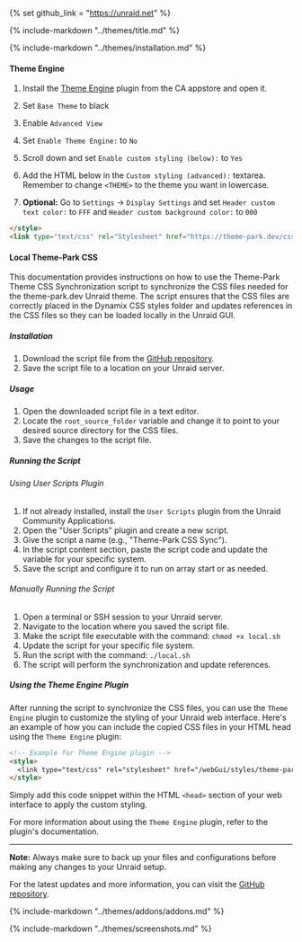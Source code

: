 {% set github_link = "https://unraid.net" %}

{% include-markdown "../themes/title.md" %}

{% include-markdown "../themes/installation.md" %}

#### Theme Engine

1. Install the [Theme Engine](https://forums.unraid.net/topic/87126-plugin-theme-engine-a-webgui-styler/) plugin from the CA appstore and open it.
2. Set `Base Theme` to black
3. Enable `Advanced View`
4. Set `Enable Theme Engine:` to `No`
5. Scroll down and set `Enable custom styling (below):` to `Yes`
6. Add the HTML below in the `Custom styling (advanced):` textarea. Remember to change `<THEME>` to the theme you want in lowercase.

7. **Optional:** Go to `Settings` -> `Display Settings` and set `Header custom text color:` to `FFF` and `Header custom background color:` to `000`

```html
</style>
<link type="text/css" rel="Stylesheet" href="https://theme-park.dev/css/base/unraid/<THEME>.css" />
```

#### Local Theme-Park CSS

This documentation provides instructions on how to use the Theme-Park Theme CSS Synchronization script to synchronize the CSS files needed for the theme-park.dev Unraid theme. The script ensures that the CSS files are correctly placed in the Dynamix CSS styles folder and updates references in the CSS files so they can be loaded locally in the Unraid GUI.

##### Installation

1. Download the script file from the [GitHub repository](https://github.com/themepark-dev/theme.park/tree/master/css/addons/unraid/local.sh).
2. Save the script file to a location on your Unraid server.

##### Usage

1. Open the downloaded script file in a text editor.
2. Locate the `root_source_folder` variable and change it to point to your desired source directory for the CSS files.
3. Save the changes to the script file.

##### Running the Script

###### Using User Scripts Plugin

1. If not already installed, install the `User Scripts` plugin from the Unraid Community Applications.
2. Open the "User Scripts" plugin and create a new script.
3. Give the script a name (e.g., "Theme-Park CSS Sync").
4. In the script content section, paste the script code and update the variable for your specific system.
5. Save the script and configure it to run on array start or as needed.

###### Manually Running the Script

1. Open a terminal or SSH session to your Unraid server.
2. Navigate to the location where you saved the script file.
3. Make the script file executable with the command: `chmod +x local.sh`
4. Update the script for your specific file system.
5. Run the script with the command: `./local.sh`
6. The script will perform the synchronization and update references.

##### Using the Theme Engine Plugin

After running the script to synchronize the CSS files, you can use the `Theme Engine` plugin to customize the styling of your Unraid web interface. Here's an example of how you can include the copied CSS files in your HTML head using the `Theme Engine` plugin:

```html
<!-- Example for Theme Engine plugin -->
<style>
  <link type="text/css" rel="stylesheet" href="/webGui/styles/theme-park/css/base/unraid/nord.css" />
</style>
```

Simply add this code snippet within the HTML `<head>` section of your web interface to apply the custom styling.

For more information about using the `Theme Engine` plugin, refer to the plugin's documentation.

---

**Note:** Always make sure to back up your files and configurations before making any changes to your Unraid setup.

For the latest updates and more information, you can visit the [GitHub repository](https://github.com/themepark-dev/theme.park/tree/master/css/addons/unraid/local.sh).

{% include-markdown "../themes/addons/addons.md" %}

{% include-markdown "../themes/screenshots.md" %}